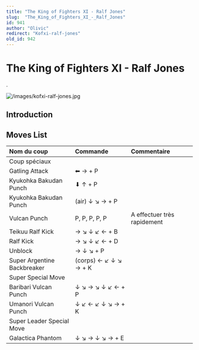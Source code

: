 ```yaml
---
title: "The King of Fighters XI - Ralf Jones"
slug:  "The_King_of_Fighters_XI_-_Ralf_Jones"
id: 941
author: "Olivic"
redirect: "Kofxi-ralf-jones"
old_id: 942
---
```


# The King of Fighters XI - Ralf Jones

.

![](/images/kofxi-ralf-jones.jpg "/images/kofxi-ralf-jones.jpg")

## Introduction

## Moves List

| Nom du coup                 | Commande              | Commentaire                 |
|:----------------------------|:----------------------|:----------------------------|
| Coup spéciaux               |                       |                             |
| Gatling Attack              | ⬅ → + P               |                             |
| Kyukohka Bakudan Punch      | ⬇ ↑ + P               |                             |
| Kyukohka Bakudan Punch      | (air) ↓ ↘ → + P       |                             |
| Vulcan Punch                | P, P, P, P, P         | A effectuer très rapidement |
| Teikuu Ralf Kick            | → ↘ ↓ ↙ ← + B         |                             |
| Ralf Kick                   | → ↘ ↓ ↙ ← + D         |                             |
| Unblock                     | → ↓ ↘ + P             |                             |
| Super Argentine Backbreaker | (corps) ← ↙ ↓ ↘ → + K |                             |
| Super Special Move          |                       |                             |
| Baribari Vulcan Punch       | ↓ ↘ → ↘ ↓ ↙ ← + P     |                             |
| Umanori Vulcan Punch        | ↓ ↙ ← ↙ ↓ ↘ → + K     |                             |
| Super Leader Special Move   |                       |                             |
| Galactica Phantom           | ↓ ↘ → ↓ ↘ → + E       |                             |
